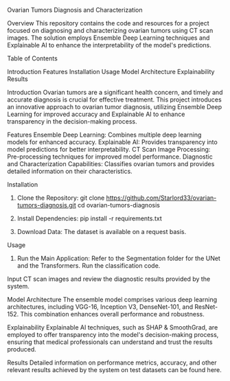 Ovarian Tumors Diagnosis and Characterization

Overview
This repository contains the code and resources for a project focused on diagnosing and characterizing ovarian tumors using CT scan images. The solution employs Ensemble Deep Learning techniques and Explainable AI to enhance the interpretability of the model's predictions.

Table of Contents

Introduction
Features
Installation
Usage
Model Architecture
Explainability
Results



Introduction
Ovarian tumors are a significant health concern, and timely and accurate diagnosis is crucial for effective treatment. This project introduces an innovative approach to ovarian tumor diagnosis, utilizing Ensemble Deep Learning for improved accuracy and Explainable AI to enhance transparency in the decision-making process.

Features
Ensemble Deep Learning: Combines multiple deep learning models for enhanced accuracy.
Explainable AI: Provides transparency into model predictions for better interpretability.
CT Scan Image Processing: Pre-processing techniques for improved model performance.
Diagnostic and Characterization Capabilities: Classifies ovarian tumors and provides detailed information on their characteristics.

Installation
1. Clone the Repository:
git clone https://github.com/Starlord33/ovarian-tumors-diagnosis.git
cd ovarian-tumors-diagnosis

2. Install Dependencies:
pip install -r requirements.txt

3. Download Data:
The dataset is available on a request basis.


Usage

1. Run the Main Application:
Refer to the Segmentation folder for the UNet and the Transformers.
Run the classification code.

Input CT scan images and review the diagnostic results provided by the system.

Model Architecture
The ensemble model comprises various deep learning architectures, including VGG-16, Inception V3, DenseNet-101, and ResNet-152. This combination enhances overall performance and robustness.


Explainability
Explainable AI techniques, such as SHAP & SmoothGrad, are employed to offer transparency into the model's decision-making process, ensuring that medical professionals can understand and trust the results produced.


Results
Detailed information on performance metrics, accuracy, and other relevant results achieved by the system on test datasets can be found here.